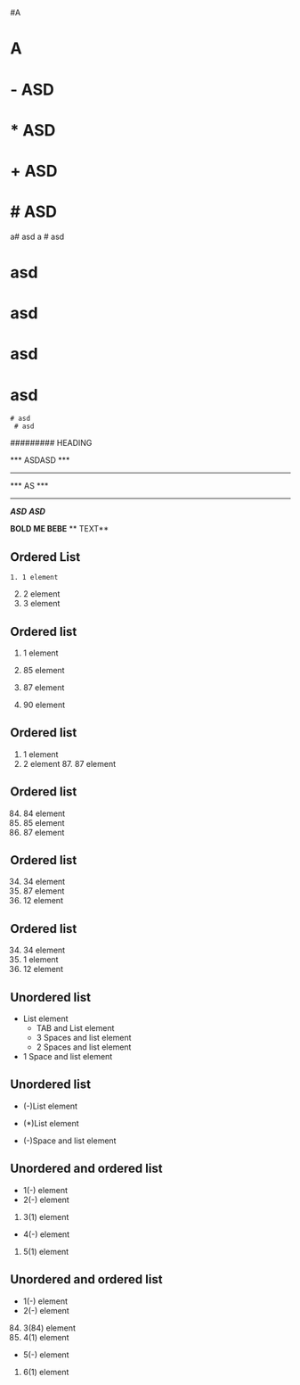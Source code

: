 ####

#  

#A

# A

# - ASD
# * ASD
# + ASD
# # ASD

a# asd
a # asd
# asd 
 # asd
  # asd
   # asd
    # asd
     # asd
######### HEADING

*** ASDASD ***
***        ***
***  AS  ***
******
***ASD*** ***ASD***

**BOLD ME    BEBE**
** TEXT**

## Ordered List
    1. 1 element
2. 2 element
3. 3 element

## Ordered list
1. 1 element
85. 85 element
87. 87 element

90. 90 element

## Ordered list
1. 1 element
2. 2 element
    87. 87 element

## Ordered list
84. 84 element
85. 85 element
87. 87 element

## Ordered list
34. 34 element
87. 87 element
12. 12 element

## Ordered list
34. 34 element
1. 1 element
12. 12 element

## Unordered list
- List element
    - TAB and List element
   - 3 Spaces and list element
  - 2 Spaces and list element
 - 1 Space and list element

## Unordered list
- (-)List element
* (*)List element
- (-)Space and list element 

## Unordered and ordered list 
- 1(-) element
- 2(-) element
1. 3(1) element
- 4(-) element
1. 5(1) element

## Unordered and ordered list 
- 1(-) element
- 2(-) element
84. 3(84) element
1. 4(1) element
- 5(-) element
1. 6(1) element
